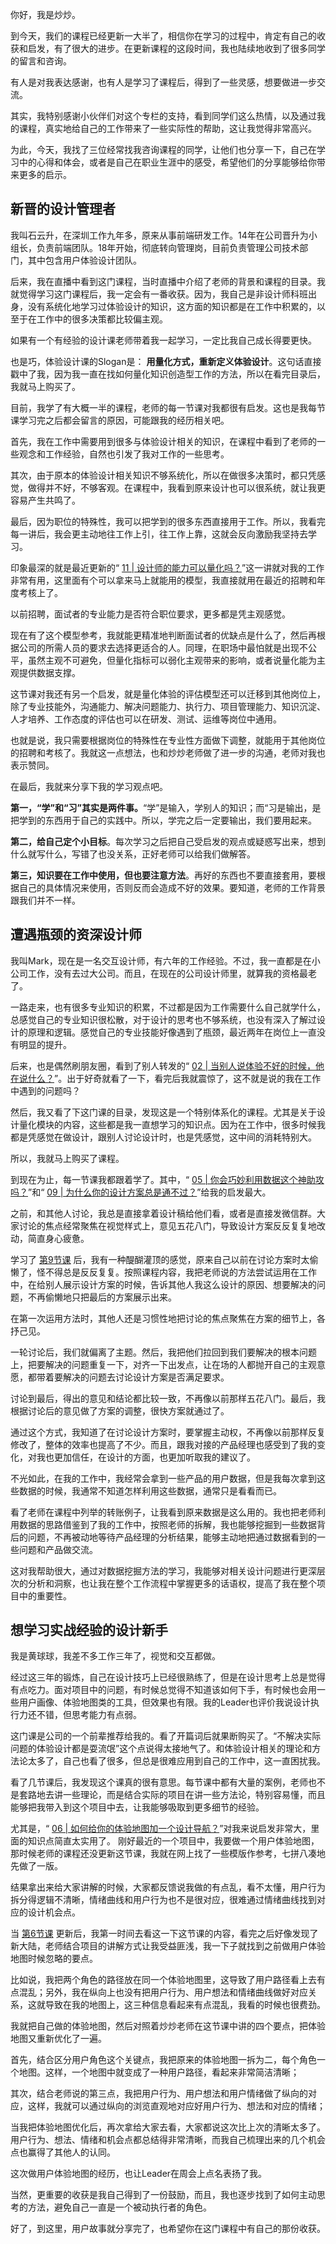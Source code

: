 你好，我是炒炒。

到今天，我们的课程已经更新一大半了，相信你在学习的过程中，肯定有自己的收获和启发，有了很大的进步。在更新课程的这段时间，我也陆续地收到了很多同学的留言和咨询。

有人是对我表达感谢，也有人是学习了课程后，得到了一些灵感，想要做进一步交流。

其实，我特别感谢小伙伴们对这个专栏的支持，看到同学们这么热情，以及通过我的课程，真实地给自己的工作带来了一些实际性的帮助，这让我觉得非常高兴。

为此，今天，我找了三位经常找我咨询课程的同学，让他们也分享一下，自己在学习中的心得和体会，或者是自己在职业生涯中的感受，希望他们的分享能够给你带来更多的启示。

## 新晋的设计管理者

我叫石云升，在深圳工作九年多，原来从事前端研发工作。14年在公司晋升为小组长，负责前端团队。18年开始，彻底转向管理岗，目前负责管理公司技术部门，其中包含用户体验设计团队。

后来，我在直播中看到这门课程，当时直播中介绍了老师的背景和课程的目录。我就觉得学习这门课程后，我一定会有一番收获。因为，我自己是非设计师科班出身，没有系统化地学习过体验设计的知识，这方面的知识都是在工作中积累的，以至于在工作中的很多决策都比较偏主观。

如果有一个有经验的设计课老师带着我一起学习，一定比我自己成长得要更快。

也是巧，体验设计课的Slogan是： **用量化方式，重新定义体验设计**。这句话直接戳中了我，因为我一直在找如何量化知识创造型工作的方法，所以在看完目录后，我就马上购买了。

目前，我学了有大概一半的课程，老师的每一节课对我都很有启发。这也是我每节课学习完之后都会留言的原因，可能跟我的经历相关吧。

首先，我在工作中需要用到很多与体验设计相关的知识，在课程中看到了老师的一些观念和工作经验，自然也引发了我对工作的一些思考。

其次，由于原本的体验设计相关知识不够系统化，所以在做很多决策时，都只凭感觉，做得并不好，不够客观。在课程中，我看到原来设计也可以很系统，就让我更容易产生共鸣了。

最后，因为职位的特殊性，我可以把学到的很多东西直接用于工作。所以，我看完每一讲后，我会更主动地往工作上引，往工作上靠，这就会反向激励我坚持去学习。

印象最深的就是最近更新的“ [11 \| 设计师的能力可以量化吗？](https://time.geekbang.org/column/article/339363)”这一讲就对我的工作非常有用，这里面有个可以拿来马上就能用的模型，我直接就用在最近的招聘和年度考核上了。

以前招聘，面试者的专业能力是否符合职位要求，更多都是凭主观感觉。

现在有了这个模型参考，我就能更精准地判断面试者的优缺点是什么了，然后再根据公司的所需人员的要求去选择更适合的人。同理，在职场中最怕就是出现不公平，虽然主观不可避免，但量化指标可以弱化主观带来的影响，或者说量化能为主观提供数据支撑。

这节课对我还有另一个启发，就是量化体验的评估模型还可以迁移到其他岗位上，除了专业技能外，沟通能力、解决问题能力、执行力、项目管理能力、知识沉淀、人才培养、工作态度的评估也可以在研发、测试、运维等岗位中通用。

也就是说，我只需要根据岗位的特殊性在专业性方面做下调整，就能用于其他岗位的招聘和考核了。我就这一点想法，也和炒炒老师做了进一步的沟通，老师对我也表示赞同。

在最后，我就来分享下我的学习观点吧。

**第一，“学”和“习”其实是两件事。**“学”是输入，学别人的知识；而“习是输出，是把学到的东西用于自己的实践中。所以，学完之后一定要输出，我们要用起来。

**第二，给自己定个小目标**。每次学习之后把自己受启发的观点或疑惑写出来，想到什么就写什么，写错了也没关系，正好老师可以给我们做解答。

**第三，知识要在工作中使用，但也要注意方法**。再好的东西也不要直接套用，要根据自己的具体情况来使用，否则反而会造成不好的效果。要知道，老师的工作背景跟我们并不一样。

## 遭遇瓶颈的资深设计师

我叫Mark，现在是一名交互设计师，有六年的工作经验。不过，我一直都是在小公司工作，没有去过大公司。而且，在现在的公司设计师里，就算我的资格最老了。

一路走来，也有很多专业知识的积累，不过都是因为工作需要什么自己就学什么，总感觉自己的专业知识很松散，对于设计的思考也不够系统，也没有深入了解过设计的原理和逻辑。感觉自己的专业技能好像遇到了瓶颈，最近两年在岗位上一直没有明显的提升。

后来，也是偶然刷朋友圈，看到了别人转发的“ [02 \| 当别人说体验不好的时候，他在说什么？](https://time.geekbang.org/column/article/330122)”。出于好奇就看了一下，看完后我就震惊了，这不就是说的我在工作中遇到的问题吗？

然后，我又看了下这门课的目录，发现这是一个特别体系化的课程。尤其是关于设计量化模块的内容，这些都是我一直想学习的知识点。因为在工作中，很多时候我都是凭感觉在做设计，跟别人讨论设计时，也是凭感觉，这中间的消耗特别大。

所以，我就马上购买了课程。

到现在为止，每一节课我都跟着学了。其中，“ [05 \| 你会巧妙利用数据这个神助攻吗？](https://time.geekbang.org/column/article/334200)”和“ [09 \| 为什么你的设计方案总是通不过？](https://time.geekbang.org/column/article/337622)”给我的启发最大。

之前，和其他人讨论，我总是直接拿着设计稿给他们看，或者是直接发微信群。大家讨论的焦点经常聚焦在视觉样式上，意见五花八门，导致设计方案反反复复地改动，简直身心疲惫。

学习了 [第9节课](https://time.geekbang.org/column/article/337622) 后，我有一种醍醐灌顶的感觉，原来自己以前在讨论方案时太偷懒了，怪不得总是反反复复。按照课程内容，我把老师说的方法尝试运用在工作中，在给别人展示设计方案的时候，告诉其他人我这么设计的原因、想要解决的问题，不再偷懒地只把最后的方案展示出来。

在第一次运用方法时，其他人还是习惯性地把讨论的焦点聚焦在方案的细节上，各抒己见。

一轮讨论后，我们就偏离了主题。然后，我把他们拉回到我们要解决的根本问题上，把要解决的问题重复一下，对齐一下出发点，让在场的人都抛开自己的主观意愿，都带着要解决的问题去讨论设计方案是否满足要求。

讨论到最后，得出的意见和结论都比较一致，不再像以前那样五花八门。最后，我根据讨论后的意见做了方案的调整，很快方案就通过了。

通过这个方式，我知道了在讨论设计方案时，要掌握主动权，不再像以前那样反复修改了，整体的效率也提高了不少。而且，跟我对接的产品经理也感受到了我的变化，对我也更加信任，在设计的方面，也更加听取我的建议了。

不光如此，在我的工作中，我经常会拿到一些产品的用户数据，但是我每次拿到这些数据的时候，我通常不知道怎样利用这些数据，通常只是看看而已。

看了老师在课程中列举的转账例子，让我看到原来数据是这么用的。我也把老师利用数据的思路借鉴到了我的工作中，按照老师的拆解，我也能够挖掘到一些数据背后的问题，不再被动地等待产品经理的分析结果，能够主动地把通过数据看到的一些问题和产品做交流。

这对我帮助很大，通过对数据挖掘方法的学习，我能够对相关设计问题进行更深层次的分析和洞察，也让我在整个工作流程中掌握更多的话语权，提高了我在整个项目中的重要性。

## 想学习实战经验的设计新手

我是黄球球，我差不多工作三年了，视觉和交互都做。

经过这三年的锻炼，自己在设计技巧上已经很熟练了，但是在设计思考上总是觉得有点吃力。面对项目中的问题，有时候总觉得不知道该如何下手，有时候也会用一些用户画像、体验地图类的工具，但效果也有限。我的Leader也评价我说设计执行力还不错，但思考能力有点弱。

这门课是公司的一个前辈推荐给我的。看了开篇词后就果断购买了。“不解决实际问题的体验设计都是耍流氓”这个点说得太接地气了。和体验设计相关的理论和方法论太多了，自己也看了很多，但总是很难应用到自己的工作中，这一直困扰我。

看了几节课后，我发现这个课真的很有意思。每节课中都有大量的案例，老师也不是套路地去讲一些理论，而是结合实际的项目在讲一些方法论，特别容易懂，而且能够把我带入到这个项目中去，让我能够吸取到更多细节的经验。

尤其是，“ [06 \| 如何给你的体验地图加一个设计导航？](https://time.geekbang.org/column/article/334797)”对我来说启发非常大，里面的知识点简直太实用了。 刚好最近的一个项目中，我要做一个用户体验地图，那时候老师的课程还没更新这节课，我就在网上找了一些模版作参考，七拼八凑地先做了一版。

结果拿出来给大家讲解的时候，大家都反馈说我做的有点乱，看不太懂，用户行为拆分得逻辑不清晰，情绪曲线和用户行为也不是很对应，很难通过情绪曲线找到对应的设计机会点。

当 [第6节课](https://time.geekbang.org/column/article/334797) 更新后，我第一时间去看这一下这节课的内容，看完之后好像发现了新大陆，老师结合项目的讲解方式让我受益匪浅，我一下子就找到之前做用户体验地图时候忽略的要点。

比如说，我把两个角色的路径放在同一个体验地图里，这导致了用户路径看上去有点混乱；另外，我在纵向上也没有把用户行为、用户想法和情绪曲线做好对应关系，这就导致在我的地图上，这三种信息看起来有点混乱，我看的时候也很费劲。

我就把自己做的体验地图，然后对照着炒炒老师在这节课中讲的四个要点，把体验地图又重新优化了一遍。

首先，结合区分用户角色这个关键点，我把原来的体验地图一拆为二，每个角色一个地图。这样，一个地图中就变成了一种用户路径，看起来非常简洁清晰；

其次，结合老师说的第三点，我把用户行为、用户想法和用户情绪做了纵向的对应，这样，我就可以通过纵向的浏览直观地对应好用户行为、想法和对应的情绪；

当我把体验地图优化后，再次拿给大家去看，大家都说这次比上次的清晰太多了。用户行为、想法、情绪和机会点都总结得非常清晰，而我自己梳理出来的几个机会点也赢得了其他人的认同。

这次做用户体验地图的经历，也让Leader在周会上点名表扬了我。

当然，更重要的收获是我自己得到了一份鼓励，而且，我也逐步找到了如何主动思考的方法，避免自己一直是一个被动执行者的角色。

好了，到这里，用户故事就分享完了，也希望你在这门课程中有自己的那份收获。